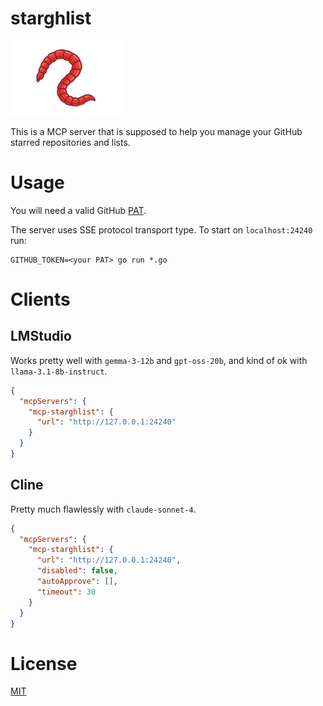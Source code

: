starghlist
===============

<p align="left">
<img src="assets/ghlist.png" alt="Bloodworm vector image" width="180"/>
</p>

This is a MCP server that is supposed to help you manage your GitHub starred repositories and lists.

# Usage

You will need a valid GitHub [PAT](https://github.com/settings/personal-access-tokens).

The server uses SSE protocol transport type. To start on `localhost:24240` run:

    GITHUB_TOKEN=<your PAT> go run *.go 

# Clients

## LMStudio

Works pretty well with `gemma-3-12b` and `gpt-oss-20b`, and kind of ok with `llama-3.1-8b-instruct`.

```json
{
  "mcpServers": {
    "mcp-starghlist": {
      "url": "http://127.0.0.1:24240"
    }
  }
}
```

## Cline

Pretty much flawlessly with `claude-sonnet-4`.

```json
{
  "mcpServers": {
    "mcp-starghlist": {
      "url": "http://127.0.0.1:24240",
      "disabled": false,
      "autoApprove": [],
      "timeout": 30
    }
  }
}
```

# License

[MIT](LICENSE)
